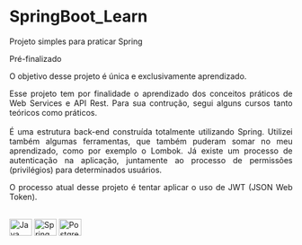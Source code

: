 # SpringBoot_Learn
Projeto simples para praticar Spring

<div align="justify">
Pré-finalizado

O objetivo desse projeto é única e exclusivamente aprendizado.

Esse projeto tem por finalidade o aprendizado dos conceitos práticos de Web Services e API Rest.
Para sua contrução, segui alguns cursos tanto teóricos como práticos.
</br></br>
É uma estrutura back-end construída totalmente utilizando Spring. Utilizei também algumas ferramentas, que também
puderam somar no meu aprendizado, como por exemplo o Lombok. Já existe um processo de autenticação na aplicação, juntamente ao processo de permissões (privilégios) para determinados usuários.
  
  O processo atual desse projeto é tentar aplicar o uso de JWT (JSON Web Token).

<div style="display: inline_block"><br>
  <img align="center" alt="Java" height="30" width="40" src="https://cdn.jsdelivr.net/gh/devicons/devicon/icons/java/java-original.svg">
  <img align="center" alt="Spring" height="30" width="40" src="https://cdn.jsdelivr.net/gh/devicons/devicon/icons/spring/spring-original.svg">
  <img align="center" alt="PostgreSQL" height="30" width="40" src="https://cdn.jsdelivr.net/gh/devicons/devicon/icons/postgresql/postgresql-original.svg">
</div></br>
</div>
